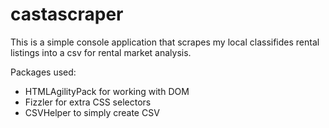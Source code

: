 # castascraper

This is a simple console application that scrapes my local classifides rental listings into a csv for rental market analysis.

Packages used:
<ul>
  <li>HTMLAgilityPack for working with DOM</li>
  <li>Fizzler for extra CSS selectors</li>
<li>CSVHelper to simply create CSV</li>
</ul>
